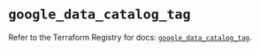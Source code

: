 # `google_data_catalog_tag`

Refer to the Terraform Registry for docs: [`google_data_catalog_tag`](https://registry.terraform.io/providers/hashicorp/google/5.23.0/docs/resources/data_catalog_tag).
